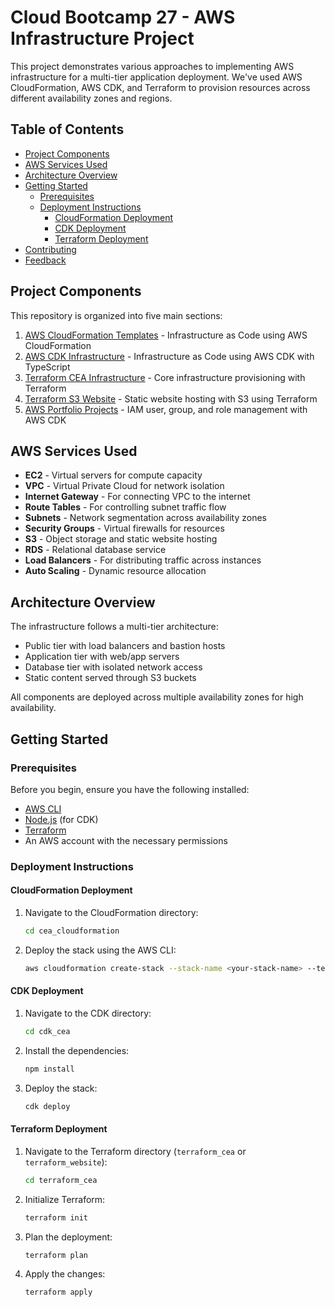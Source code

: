 # Cloud Bootcamp 27 - AWS Infrastructure Project

This project demonstrates various approaches to implementing AWS infrastructure for a multi-tier application deployment. We've used AWS CloudFormation, AWS CDK, and Terraform to provision resources across different availability zones and regions.

## Table of Contents

- [Project Components](#project-components)
- [AWS Services Used](#aws-services-used)
- [Architecture Overview](#architecture-overview)
- [Getting Started](#getting-started)
  - [Prerequisites](#prerequisites)
  - [Deployment Instructions](#deployment-instructions)
    - [CloudFormation Deployment](#cloudformation-deployment)
    - [CDK Deployment](#cdk-deployment)
    - [Terraform Deployment](#terraform-deployment)
- [Contributing](#contributing)
- [Feedback](#feedback)

## Project Components

This repository is organized into five main sections:

1.  [AWS CloudFormation Templates](./cea_cloudformation/README.md) - Infrastructure as Code using AWS CloudFormation
2.  [AWS CDK Infrastructure](./cdk_cea/README.md) - Infrastructure as Code using AWS CDK with TypeScript
3.  [Terraform CEA Infrastructure](./terraform_cea/README.md) - Core infrastructure provisioning with Terraform
4.  [Terraform S3 Website](./terraform_website/README.md) - Static website hosting with S3 using Terraform
5.  [AWS Portfolio Projects](./Portfolio_projects/README.md) - IAM user, group, and role management with AWS CDK

## AWS Services Used

- **EC2** - Virtual servers for compute capacity
- **VPC** - Virtual Private Cloud for network isolation
- **Internet Gateway** - For connecting VPC to the internet
- **Route Tables** - For controlling subnet traffic flow
- **Subnets** - Network segmentation across availability zones
- **Security Groups** - Virtual firewalls for resources
- **S3** - Object storage and static website hosting
- **RDS** - Relational database service
- **Load Balancers** - For distributing traffic across instances
- **Auto Scaling** - Dynamic resource allocation

## Architecture Overview

The infrastructure follows a multi-tier architecture:

- Public tier with load balancers and bastion hosts
- Application tier with web/app servers
- Database tier with isolated network access
- Static content served through S3 buckets

All components are deployed across multiple availability zones for high availability.

## Getting Started

### Prerequisites

Before you begin, ensure you have the following installed:

- [AWS CLI](https://aws.amazon.com/cli/)
- [Node.js](https://nodejs.org/en/download/) (for CDK)
- [Terraform](https://learn.hashicorp.com/tutorials/terraform/install-cli)
- An AWS account with the necessary permissions

### Deployment Instructions

#### CloudFormation Deployment

1.  Navigate to the CloudFormation directory:
    ```bash
    cd cea_cloudformation
    ```
2.  Deploy the stack using the AWS CLI:
    ```bash
    aws cloudformation create-stack --stack-name <your-stack-name> --template-body file://<template-file-path>
    ```

#### CDK Deployment

1.  Navigate to the CDK directory:
    ```bash
    cd cdk_cea
    ```
2.  Install the dependencies:
    ```bash
    npm install
    ```
3.  Deploy the stack:
    ```bash
    cdk deploy
    ```

#### Terraform Deployment

1.  Navigate to the Terraform directory (`terraform_cea` or `terraform_website`):
    ```bash
    cd terraform_cea
    ```
2.  Initialize Terraform:
    ```bash
    terraform init
    ```
3.  Plan the deployment:
    ```bash
    terraform plan
    ```
4.  Apply the changes:
    ```bash
    terraform apply
    ```
